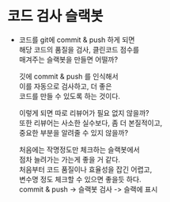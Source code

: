 # 코드 검사 슬랙봇
* 코드를 git에 commit & push 하게 되면     
  해당 코드의 품질을 검사, 클린코드 점수를     
  매겨주는 슬랙봇을 만들면 어떨까?     
  
  깃에 commit & push 를 인식해서     
  이를 자동으로 검사하고, 더 좋은    
  코드를 만들 수 있도록 하는 것이다.     
  
  이렇게 되면 따로 리뷰어가 필요 없지 않을까?     
  또한 리뷰어는 사소한 실수보다, 좀 더 본질적이고,     
  중요한 부분을 알려줄 수 있지 않을까?     
  
  처음에는 작명정도만 체크하는 슬랙봇에서    
  점차 늘려가는 가는게 좋을 거 같다.   
  처음부터 코드 품질이나 효율성을 잡긴 어렵고,       
  변수명 정도 체크할 수 있으면 좋을듯 하다.     
  commit & push -> 슬랙봇 검사 -> 슬랙에 표시 
